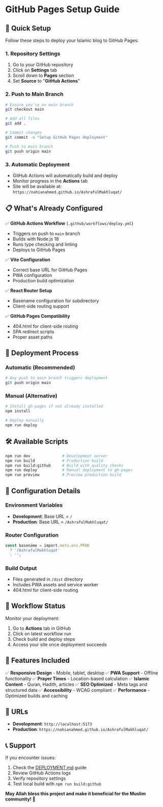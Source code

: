 # GitHub Pages Setup Guide

## 🎯 Quick Setup

Follow these steps to deploy your Islamic blog to GitHub Pages:

### 1. Repository Settings
1. Go to your GitHub repository
2. Click on **Settings** tab
3. Scroll down to **Pages** section
4. Set **Source** to "**GitHub Actions**"

### 2. Push to Main Branch
```bash
# Ensure you're on main branch
git checkout main

# Add all files
git add .

# Commit changes
git commit -m "Setup GitHub Pages deployment"

# Push to main branch
git push origin main
```

### 3. Automatic Deployment
- GitHub Actions will automatically build and deploy
- Monitor progress in the **Actions** tab
- Site will be available at: `https://nahianahmed.github.io/AshrafulMakhluqat/`

## 📋 What's Already Configured

✅ **GitHub Actions Workflow** (`.github/workflows/deploy.yml`)
- Triggers on push to `main` branch
- Builds with Node.js 18
- Runs type checking and linting
- Deploys to GitHub Pages

✅ **Vite Configuration** 
- Correct base URL for GitHub Pages
- PWA configuration
- Production build optimization

✅ **React Router Setup**
- Basename configuration for subdirectory
- Client-side routing support

✅ **GitHub Pages Compatibility**
- 404.html for client-side routing
- SPA redirect scripts
- Proper asset paths

## 🚀 Deployment Process

### Automatic (Recommended)
```bash
# Any push to main branch triggers deployment
git push origin main
```

### Manual (Alternative)
```bash
# Install gh-pages if not already installed
npm install

# Deploy manually
npm run deploy
```

## 🛠 Available Scripts

```bash
npm run dev              # Development server
npm run build            # Production build
npm run build:github     # Build with quality checks
npm run deploy           # Manual deployment to gh-pages
npm run preview          # Preview production build
```

## 🔧 Configuration Details

### Environment Variables
- **Development**: Base URL = `/`
- **Production**: Base URL = `/AshrafulMakhluqat/`

### Router Configuration
```typescript
const basename = import.meta.env.PROD 
  ? '/AshrafulMakhluqat'
  : '';
```

### Build Output
- Files generated in `/dist` directory
- Includes PWA assets and service worker
- 404.html for client-side routing

## 📝 Workflow Status

Monitor your deployment:
1. Go to **Actions** tab in GitHub
2. Click on latest workflow run
3. Check build and deploy steps
4. Access your site once deployment succeeds

## 🎨 Features Included

✅ **Responsive Design** - Mobile, tablet, desktop
✅ **PWA Support** - Offline functionality
✅ **Prayer Times** - Location-based calculation
✅ **Islamic Content** - Quran, Hadith, articles
✅ **SEO Optimized** - Meta tags and structured data
✅ **Accessibility** - WCAG compliant
✅ **Performance** - Optimized builds and caching

## 🔗 URLs

- **Development**: `http://localhost:5173`
- **Production**: `https://nahianahmed.github.io/AshrafulMakhluqat/`

## 📞 Support

If you encounter issues:
1. Check the [DEPLOYMENT.md](DEPLOYMENT.md) guide
2. Review GitHub Actions logs
3. Verify repository settings
4. Test local build with `npm run build:github`

**May Allah bless this project and make it beneficial for the Muslim community! 🤲**